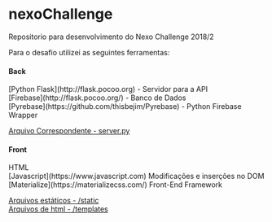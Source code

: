 # nexoChallenge
Repositorio para desenvolvimento do Nexo Challenge 2018/2

Para o desafio utilizei as seguintes ferramentas: </br>
<h4> Back </h4>
[Python Flask](http://flask.pocoo.org) - Servidor para a API </br>
[Firebase](http://flask.pocoo.org/) - Banco de Dados </br>
[Pyrebase](https://github.com/thisbejim/Pyrebase) - Python Firebase Wrapper 

[Arquivo Correspondente - server.py](https://github.com/raphacosta27/nexoChallenge/blob/master/server.py)

<h4> Front </h4>
HTML</br>
[Javascript](https://www.javascript.com) Modificações e inserções no DOM</br>
[Materialize](https://materializecss.com/) Front-End Framework </br>

[Arquivos estáticos - /static](https://github.com/raphacosta27/nexoChallenge/tree/master/static) </br>
[Arquivos de html - /templates](https://github.com/raphacosta27/nexoChallenge/tree/master/templates) </br>
